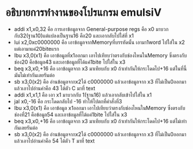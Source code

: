 # อธิบายการทำงานของโปรแกรม emulsiV
- addi x1,x0,32 คือ การเอาข้อมูลจาก General-purpose regs คือ x0 มาบวกกับ32(ฐาน10)แต่แปลงเป็นฐาน16 คือ20 และเอากลับไปใส่ที่ x1
- lui x2,0xc0000000 คือ เอาข้อมูลจากMemoryที่บรรทัดนั้น เอามา1word ไปใส่ใน x2 แต่เอามาแค่20biteแรก
- lbu x3,0(x1) คือ เอาข้อมูลที่x1ออกมา เอาไปเทียบว่าตรงกับช่องไหนในMemory ซึ่งตรงกับช่อง20 คือข้อมูล43 และเอาข้อมูลที่ได้แค่1bite ไปใส่ใน x3
- beq x3,x0,+16 คือ เอาข้อมูลจาก x3 มาเทียบกับ x0 ถ้าเท่ากันให้กระโดดไป+16 แต่ในที่นี้ มันไม่เท่ากันเลยรันต่อ
- sb x3,0(x2) คือ อ่านข้อมูลจากx2ได้ c0000000 แล้วเอาข้อมูลจาก x3 ที่ไม่เป็น0ออกมา แล้วเอาไปอ่านค่าคือ 43 ได้ตัว C มาที่ text
- addi x1,x1,1 คือ เอา x1 มาบวกกับ 1(ฐาน16)  แล้วเอากลับเข้าไปใส่ใน x1
- jal x0,-16 คือ กระโดดกลับไป -16 ทำให้ไปตกที่คำสั่งที่3
- lbu x3,0(x1) คือ เอาข้อมูล x1ออกมา เอาไปเทียบว่าตรงกับช่องไหนในMemory ซึ่งตรงกับช่องที่21 คือข้อมูล54 และเอาข้อมูลที่ได้แค่1bite ไปใส่ใน x3
- beq x3,x0,+16 คือ เอาข้อมูลจาก x3 มาเทียบกับ x0 ถ้าเท่ากันให้กระโดดไป+16 แต่ไม่เท่ากันเลยรันต่อ
- sb x3,0(x2) คือ อ่านข้อมูลจากx2ได้ c0000000 แล้วเอาข้อมูลจาก x3 ที่ไม่เป็น0ออกมา แล้วเอาไปอ่านค่าคือ 54 ได้ตัว T มาที่ text
